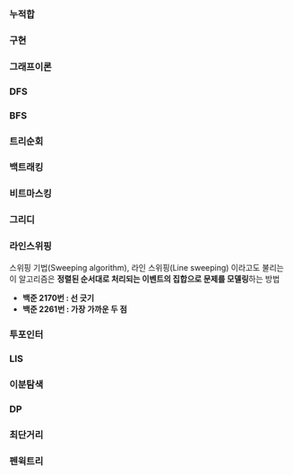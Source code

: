 ### 누적합
### 구현
### 그래프이론
### DFS
### BFS
### 트리순회
### 백트래킹
### 비트마스킹
### 그리디
### 라인스위핑

스위핑 기법(Sweeping algorithm), 라인 스위핑(Line sweeping) 이라고도 불리는 이 알고리즘은 **정렬된 순서대로 처리되는 이벤트의 집합으로 문제를 모델링**하는 방법

- **백준 2170번 : 선 긋기**
- **백준 2261번 : 가장 가까운 두 점** 

### 투포인터
### LIS
### 이분탐색
### DP
### 최단거리
### 펜윅트리
